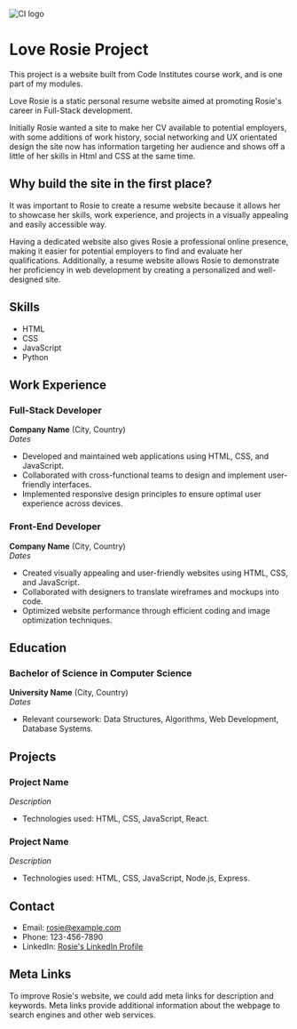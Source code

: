 ![CI logo](https://codeinstitute.s3.amazonaws.com/fullstack/ci_logo_small.png)

# Love Rosie Project

This project is a website built from Code Institutes course work, and is one part of my modules.

Love Rosie is a static personal resume website aimed at promoting Rosie's career in Full-Stack development.

Initially Rosie wanted a site to make her CV available to potential employers, with some additions of work history, social networking and UX orientated design the site now has information targeting her audience and shows off a little of her skills in Html and CSS at the same time.

## Why build the site in the first place?

It was important to Rosie to create a resume website because it allows her to showcase her skills, work experience, and projects in a visually appealing and easily accessible way. 

Having a dedicated website also gives Rosie a professional online presence, making it easier for potential employers to find and evaluate her qualifications. Additionally, a resume website allows Rosie to demonstrate her proficiency in web development by creating a personalized and well-designed site.

## Skills

- HTML
- CSS
- JavaScript
- Python

## Work Experience

### Full-Stack Developer
**Company Name** (City, Country)  
*Dates*

- Developed and maintained web applications using HTML, CSS, and JavaScript.
- Collaborated with cross-functional teams to design and implement user-friendly interfaces.
- Implemented responsive design principles to ensure optimal user experience across devices.

### Front-End Developer
**Company Name** (City, Country)  
*Dates*

- Created visually appealing and user-friendly websites using HTML, CSS, and JavaScript.
- Collaborated with designers to translate wireframes and mockups into code.
- Optimized website performance through efficient coding and image optimization techniques.

## Education

### Bachelor of Science in Computer Science
**University Name** (City, Country)  
*Dates*

- Relevant coursework: Data Structures, Algorithms, Web Development, Database Systems.

## Projects

### Project Name
*Description*

- Technologies used: HTML, CSS, JavaScript, React.

### Project Name
*Description*

- Technologies used: HTML, CSS, JavaScript, Node.js, Express.

## Contact

- Email: rosie@example.com
- Phone: 123-456-7890
- LinkedIn: [Rosie's LinkedIn Profile](https://www.linkedin.com/in/rosie)


## Meta Links

To improve Rosie's website, we could add meta links for description and keywords. Meta links provide additional information about the webpage to search engines and other web services.

